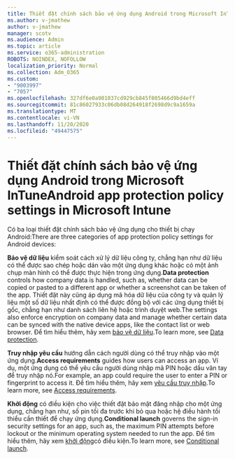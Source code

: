 ```yaml
---
title: Thiết đặt chính sách bảo vệ ứng dụng Android trong Microsoft InTune
ms.author: v-jmathew
author: v-jmathew
manager: scotv
ms.audience: Admin
ms.topic: article
ms.service: o365-administration
ROBOTS: NOINDEX, NOFOLLOW
localization_priority: Normal
ms.collection: Adm_O365
ms.custom:
- "9003997"
- "7057"
ms.openlocfilehash: 327df6e0a901037cd929cb845f805466d9bd4eff
ms.sourcegitcommit: 81c86027933c06db08d264918f2698d9c9a1659a
ms.translationtype: MT
ms.contentlocale: vi-VN
ms.lasthandoff: 11/20/2020
ms.locfileid: "49447575"
---
```

# <a name="android-app-protection-policy-settings-in-microsoft-intune"></a><span data-ttu-id="71b68-102">Thiết đặt chính sách bảo vệ ứng dụng Android trong Microsoft InTune</span><span class="sxs-lookup"><span data-stu-id="71b68-102">Android app protection policy settings in Microsoft Intune</span></span>

<span data-ttu-id="71b68-103">Có ba loại thiết đặt chính sách bảo vệ ứng dụng cho thiết bị chạy Android:</span><span class="sxs-lookup"><span data-stu-id="71b68-103">There are three categories of app protection policy settings for Android devices:</span></span>

<span data-ttu-id="71b68-104">**Bảo vệ dữ liệu** kiểm soát cách xử lý dữ liệu công ty, chẳng hạn như dữ liệu có thể được sao chép hoặc dán vào một ứng dụng khác hoặc có một ảnh chụp màn hình có thể được thực hiện trong ứng dụng.</span><span class="sxs-lookup"><span data-stu-id="71b68-104">**Data protection** controls how company data is handled, such as, whether data can be copied or pasted to a different app or whether a screenshot can be taken of the app.</span></span> <span data-ttu-id="71b68-105">Thiết đặt này cũng áp dụng mã hóa dữ liệu của công ty và quản lý liệu một số dữ liệu nhất định có thể được đồng bộ với các ứng dụng thiết bị gốc, chẳng hạn như danh sách liên hệ hoặc trình duyệt web.</span><span class="sxs-lookup"><span data-stu-id="71b68-105">The settings also enforce encryption on company data and manage whether certain data can be synced with the native device apps, like the contact list or web browser.</span></span> <span data-ttu-id="71b68-106">Để tìm hiểu thêm, hãy xem [bảo vệ dữ liệu](https://go.microsoft.com/fwlink/?linkid=2135259).</span><span class="sxs-lookup"><span data-stu-id="71b68-106">To learn more, see [Data protection](https://go.microsoft.com/fwlink/?linkid=2135259).</span></span>

<span data-ttu-id="71b68-107">**Truy nhập yêu cầu** hướng dẫn cách người dùng có thể truy nhập vào một ứng dụng.</span><span class="sxs-lookup"><span data-stu-id="71b68-107">**Access requirements** guides how users can access an app.</span></span> <span data-ttu-id="71b68-108">Ví dụ, một ứng dụng có thể yêu cầu người dùng nhập mã PIN hoặc dấu vân tay để truy nhập nó.</span><span class="sxs-lookup"><span data-stu-id="71b68-108">For example, an app could require the user to enter a PIN or fingerprint to access it.</span></span> <span data-ttu-id="71b68-109">Để tìm hiểu thêm, hãy xem [yêu cầu truy nhập](https://go.microsoft.com/fwlink/?linkid=2135260).</span><span class="sxs-lookup"><span data-stu-id="71b68-109">To learn more, see [Access requirements](https://go.microsoft.com/fwlink/?linkid=2135260).</span></span>

<span data-ttu-id="71b68-110">**Khởi động** có điều kiện cho việc thiết đặt bảo mật đăng nhập cho một ứng dụng, chẳng hạn như, số pin tối đa trước khi bỏ qua hoặc hệ điều hành tối thiểu cần thiết để chạy ứng dụng.</span><span class="sxs-lookup"><span data-stu-id="71b68-110">**Conditional launch** governs the sign-in security settings for an app, such as, the maximum PIN attempts before lockout or the minimum operating system needed to run the app.</span></span> <span data-ttu-id="71b68-111">Để tìm hiểu thêm, hãy xem [khởi động](https://go.microsoft.com/fwlink/?linkid=2135507)có điều kiện.</span><span class="sxs-lookup"><span data-stu-id="71b68-111">To learn more, see [Conditional launch](https://go.microsoft.com/fwlink/?linkid=2135507).</span></span>
